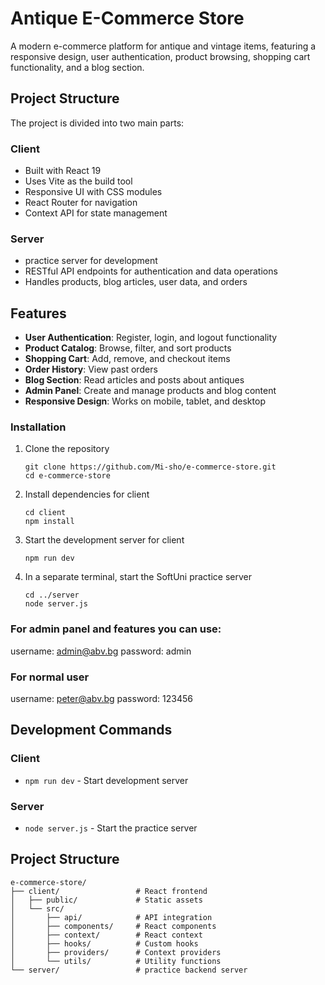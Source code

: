 # Antique E-Commerce Store

A modern e-commerce platform for antique and vintage items, featuring a responsive design, user authentication, product browsing, shopping cart functionality, and a blog section.

## Project Structure

The project is divided into two main parts:

### Client
- Built with React 19
- Uses Vite as the build tool
- Responsive UI with CSS modules
- React Router for navigation
- Context API for state management

### Server
- practice server for development
- RESTful API endpoints for authentication and data operations
- Handles products, blog articles, user data, and orders

## Features

- **User Authentication**: Register, login, and logout functionality
- **Product Catalog**: Browse, filter, and sort products
- **Shopping Cart**: Add, remove, and checkout items
- **Order History**: View past orders
- **Blog Section**: Read articles and posts about antiques
- **Admin Panel**: Create and manage products and blog content
- **Responsive Design**: Works on mobile, tablet, and desktop


### Installation

1. Clone the repository
   ```
   git clone https://github.com/Mi-sho/e-commerce-store.git
   cd e-commerce-store
   ```

2. Install dependencies for client
   ```
   cd client
   npm install
   ```

3. Start the development server for client
   ```
   npm run dev
   ```

4. In a separate terminal, start the SoftUni practice server
   ```
   cd ../server
   node server.js
   ```

### For admin panel and features you can use:
username: admin@abv.bg
password: admin

### For normal user 
username: peter@abv.bg
password: 123456

## Development Commands

### Client
- `npm run dev` - Start development server

### Server
- `node server.js` - Start the practice server

## Project Structure

```
e-commerce-store/
├── client/                 # React frontend
│   ├── public/             # Static assets
│   └── src/
│       ├── api/            # API integration
│       ├── components/     # React components
│       ├── context/        # React context
│       ├── hooks/          # Custom hooks
│       ├── providers/      # Context providers
│       └── utils/          # Utility functions
└── server/                 # practice backend server
```



